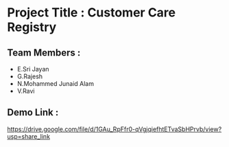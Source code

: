 # Project Title : Customer Care Registry
## Team Members : 
* E.Sri Jayan
* G.Rajesh
* N.Mohammed Junaid Alam
* V.Ravi

## Demo Link : 
https://drive.google.com/file/d/1GAu_RpFfr0-qVgjqiefhtETvaSbHPrvb/view?usp=share_link
